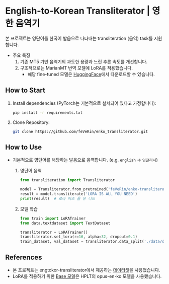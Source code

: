 # English-to-Korean Transliterator | 영한 음역기

본 프로젝트는 영단어를 한국어 발음으로 나타내는 transliteration (음역) task를 지원합니다.

- 주요 특징
    1. 기존 MT5 기반 음역기의 과도한 용량과 느린 추론 속도를 개선합니다.
    2. 구조적으로는 MarianMT 번역 모델에 LoRA를 적용했습니다.
        - 해당 fine-tuned 모델은 [HuggingFace](https://huggingface.co/feVeRin/enko-transliteration)에서 다운로드할 수 있습니다.

## How to Start

1. Install dependencies (PyTorch는 기본적으로 설치되어 있다고 가정합니다):

    ```bash
    pip install -r requirements.txt
    ```

2. Clone Repository:

    ```bash
    git clone https://github.com/feVeRin/enko_transliterator.git
    ```

## How to Use

- 기본적으로 영단어를 해당하는 발음으로 음역합니다. (e.g. `english` -> `잉글리시`)
    1. 영단어 음역

        ```python
        from transliteration import Transliterator

        model = Transliterator.from_pretrained('feVeRin/enko-transliteration')
        result = model.transliterate('LORA IS ALL YOU NEED')
        print(result)  # 로라 이즈 올 유 니드
        ```

    2. 모델 학습

        ```python
        from train import LoRATrainer
        from data.textdataset import TextDataset

        transliterator = LoRATrainer()
        transliterator.set_lora(r=16, alpha=32, dropout=0.1)
        train_dataset, val_dataset = transliterator.data_split('./data/data.txt', 0.2)
        ```

## References

- 본 프로젝트는 engtokor-transliterator에서 제공하는 [데이터셋](https://github.com/eunsour/engtokor-transliterator/tree/main)을 사용했습니다.
- LoRA를 적용하기 위한 [Base 모델](https://huggingface.co/HPLT/translate-en-ko-v2.0-hplt_opus)은 HPLT의 opus-en-ko 모델을 사용했습니다.
